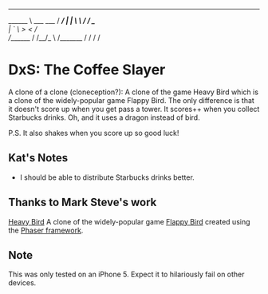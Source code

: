 ________               _________
\______ \   ___  ___  /   _____/
 |    |  \  \  \/  /  \_____  \
 |    `   \  >    <   /        \
/_______  / /__/\_ \ /_______  /
        \/        \/         \/

# DxS: The Coffee Slayer
A clone of a clone (cloneception?): A clone of the game Heavy Bird which is a clone of the widely-popular game Flappy Bird. The only difference is that it doesn't score up when you get pass a tower. It scores++ when you collect Starbucks drinks. Oh, and it uses a dragon instead of bird.

P.S.
It also shakes when you score up so good luck!

## Kat's Notes
* I should be able to distribute Starbucks drinks better.

## Thanks to Mark Steve's work
[Heavy Bird](http://marksteve.com/dtmb/)
A clone of the widely-popular game [Flappy Bird](http://en.wikipedia.org/wiki/Flappy_Bird) created using the [Phaser framework](http://phaser.io/).

## Note
This was only tested on an iPhone 5. Expect it to hilariously fail on other devices.

